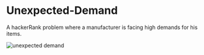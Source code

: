 # Unexpected-Demand
A hackerRank problem where a manufacturer is facing high demands for his items.

![unexpected demand](https://user-images.githubusercontent.com/106897123/201335622-c0158915-d6e4-467d-b54f-d121d244d8b6.png)
